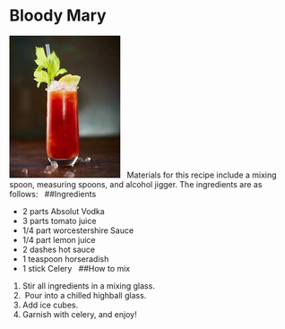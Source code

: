 # Bloody Mary 
![picture of Bloody Mary](bloodymary.jpeg)
  Materials for this recipe include a mixing spoon, measuring spoons, and alcohol jigger. The ingredients are as follows:  
##Ingredients 
* 2 parts Absolut Vodka 
* 3 parts tomato juice 
* 1/4 part worcestershire Sauce 
* 1/4 part lemon juice 
* 2 dashes hot sauce 
* 1 teaspoon horseradish 
* 1 stick Celery
 
##How to mix 
1. Stir all ingredients in a mixing glass.
1.  Pour into a chilled highball glass. 
1. Add ice cubes.
1. Garnish with celery, and enjoy!